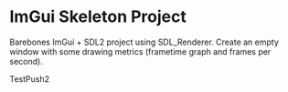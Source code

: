 # ImGui Skeleton Project

Barebones ImGui + SDL2 project using SDL_Renderer. Create an empty window with some drawing metrics (frametime graph and frames per second).

TestPush2